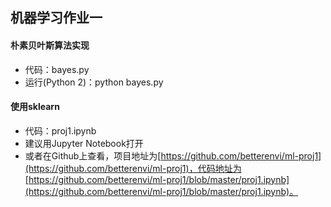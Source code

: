 ## 机器学习作业一

#### 朴素贝叶斯算法实现
- 代码：bayes.py
- 运行(Python 2)：python bayes.py


#### 使用sklearn
- 代码：proj1.ipynb
- 建议用Jupyter Notebook打开
- 或者在Github上查看，项目地址为[https://github.com/betterenvi/ml-proj1](https://github.com/betterenvi/ml-proj1)，代码地址为[https://github.com/betterenvi/ml-proj1/blob/master/proj1.ipynb](https://github.com/betterenvi/ml-proj1/blob/master/proj1.ipynb)。
